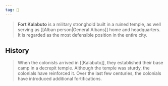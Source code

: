 ```yaml
---
tag: 🏰
---
```

> **Fort Kalabuto** is a military stronghold built in a ruined temple, as well serving as [[Alban person|General Albans]] home and headquarters. It is regarded as the most defensible position in the entire city.


## History

> When the colonists arrived in [[Kalabuto]], they established their base camp in a decrepit temple. Although the temple was sturdy, the colonials have reinforced it. Over the last few centuries, the colonials have introduced additional fortifications.







